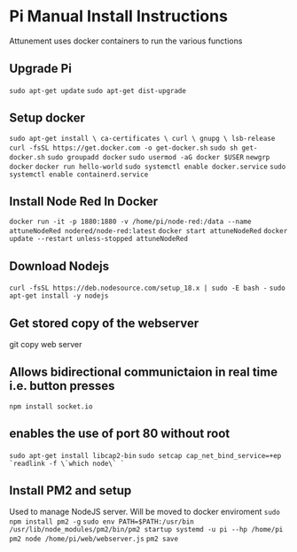 # Pi Manual Install Instructions
Attunement uses docker containers to run the various functions

## Upgrade Pi
`sudo apt-get update`
`sudo apt-get dist-upgrade`

## Setup docker
`sudo apt-get install \
    ca-certificates \
    curl \
    gnupg \
    lsb-release`
`curl -fsSL https://get.docker.com -o get-docker.sh`
`sudo sh get-docker.sh`
`sudo groupadd docker`
`sudo usermod -aG docker $USER`
`newgrp docker`
`docker run hello-world`
`sudo systemctl enable docker.service`
`sudo systemctl enable containerd.service`

## Install Node Red In Docker
`docker run -it -p 1880:1880 -v /home/pi/node-red:/data --name attuneNodeRed nodered/node-red:latest`
`docker start attuneNodeRed`
`docker update --restart unless-stopped attuneNodeRed`

## Download Nodejs
`curl -fsSL https://deb.nodesource.com/setup_18.x | sudo -E bash -`
`sudo apt-get install -y nodejs`

## Get stored copy of the webserver
git copy web server

## Allows bidirectional communictaion in real time i.e. button presses
`npm install socket.io`

## enables the use of port 80 without root
`sudo apt-get install libcap2-bin`
``sudo setcap cap_net_bind_service=+ep `readlink -f \`which node\` ` ``

## Install PM2 and setup
Used to manage NodeJS server. Will be moved to docker enviroment
`sudo npm install pm2 -g`
`sudo env PATH=$PATH:/usr/bin /usr/lib/node_modules/pm2/bin/pm2 startup systemd -u pi --hp /home/pi`
`pm2 node /home/pi/web/webserver.js`
`pm2 save`
